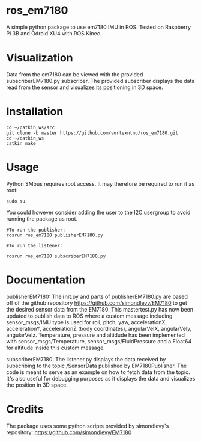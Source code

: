 # ros_em7180

A simple python package to use em7180 IMU in ROS. Tested on Raspberry Pi 3B and Odroid XU4 with ROS Kinec.

# Visualization

Data from the em7180 can be viewed with the provided subscriberEM7180.py subscriber. The provided subscriber displays the data read from the sensor and visualizes its positioning in 3D space.

# Installation

    cd ~/catkin_ws/src
    git clone -b master https://github.com/vortexntnu/ros_em7180.git
    cd ~/catkin_ws
    catkin_make

# Usage

Python SMbus requires root access. It may therefore be required to run it as root:

    sudo su
You could however consider adding the user to the I2C usergroup to avoid running the package as root.

    #To run the publisher:
    rosrun ros_em7180 publisherEM7180.py
    
    #To run the listener:

    rosrun ros_em7180 subscriberEM7180.py

    
    
# Documentation

publisherEM7180: 
The __init__.py and parts of publisherEM7180.py are based off of the github repository https://github.com/simondlevy/EM7180 to get the desired sensor data from the EM7180. This mastertest.py has now been updated to publish data to ROS where a custom message including sensor_msgs/IMU type is used for roll, pitch, yaw, accelerationX, accelerationY, accelerationZ (body coordinates), angularVelX, angularVely, angularVelz. Temperature, pressure and altidude has been implemented with sensor_msgs/Temperature, sensor_msgs/FluidPressure and a Float64 for altitude inside this custom message. 


subscriberEM7180:
The listener.py displays the data received by subscribing to the topic /SensorData published by EM7180Publisher. The code is meant to serve as an example on how to fetch data from the topic. It's also useful for debugging purposes as it displays the data and visualizes the position in 3D space.






# Credits
The package uses some python scripts provided by simondlevy's repository: https://github.com/simondlevy/EM7180

